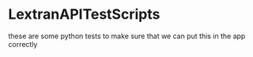 LextranAPITestScripts
=====================

these are some python tests to make sure that we can put this in the app correctly
